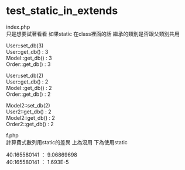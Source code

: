 # test_static_in_extends

index.php    
只是想要試著看看  如果static 在class裡面的話 繼承的類別是否跟父類別共用    

User::set_db(3)   
User::get_db() : 3  
Model::get_db() : 3  
Order::get_db() : 3  

User::set_db(2)   
User::get_db() : 2  
Model::get_db() : 2  
Order::get_db() : 2  

Model2::set_db(2)    
User2::get_db() : 2    
Model2::get_db() : 2     
Order2::get_db() : 2     


f.php  
計算費式數列用static的差異  上為沒用  下為使用static     

40:165580141 ： 9.06869698     
40:165580141 ： 1.693E-5      

